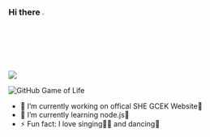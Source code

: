### Hi there <img src="https://camo.githubusercontent.com/35d3d11359a49bf12aebb834cc13fd81b95eff4e/68747470733a2f2f6d656469612e67697068792e636f6d2f6d656469612f6876524a434c467a6361737252346961377a2f67697068792e676966" height="2.5%" width="2.5%">

![](https://github-readme-stats.vercel.app/api?username=aswathysaji&count_private=true&theme=dark&show_icons=true)

<img src="https://camo.githubusercontent.com/365854b91a0c2569b170a869a07803d79b21c3b9/68747470733a2f2f676974687562346c6966652e6865726f6b756170702e636f6d2f617061726e617361746879616e30312e6769663f7a3d36" alt="GitHub Game of Life" data-canonical-src="https://github4life.herokuapp.com/aswathysaji.gif?z=6" style="max-width:100%;">

<!--
**aswathysaji/aswathysaji** is a ✨ _special_ ✨ repository because its `README.md` (this file) appears on your GitHub profile.

Here are some ideas to get you started:-->

- 🔭 I’m currently working on offical SHE GCEK Website🥳
- 🌱 I’m currently learning node.js🤯
- ⚡ Fun fact: I love singing👩‍🎤 and dancing💃

